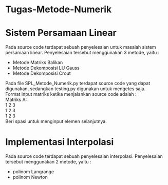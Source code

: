 # Tugas-Metode-Numerik
Sistem Persamaan Linear
========================
Pada source code terdapat sebuah penyelesaian untuk masalah sistem persamaan linear. Penyelesaian tersebut menggunakan 3 metode, yaitu :
- Metode Matriks Balikan
- Metode Dekomposisi LU Gauss
- Metode Dekomposisi Crout 

Pada file SPL_Metode_Numerik.py terdapat source code yang dapat digunakan, sedangkan testing.py digunakan untuk mengetes saja.\
Format input matriks ketika menjalankan source code adalah :\
Matriks A:\
1 2 3\
1 2 3\
1 2 3\
Beri spasi untuk menginput elemen selanjutnya.

Implementasi Interpolasi
========================
Pada source code terdapat sebuah penyelesaian interpolasi. Penyelesaian tersebut menggunakan 2 metode, yaitu :
- polinom Langrange
- polinom Newton
